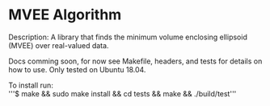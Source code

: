 # MVEE Algorithm
Description: A library that finds the minimum volume enclosing ellipsoid (MVEE) over real-valued data.<br/>

Docs comming soon, for now see Makefile, headers, and tests for details on how to use. Only tested on Ubuntu 18.04.<br/>

To install run: <br/>
'''$ make && sudo make install && cd tests && make && ./build/test'''